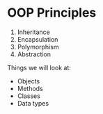 # OOP Principles

1. Inheritance
2. Encapsulation
3. Polymorphism
4. Abstraction

Things we will look at:

* Objects
* Methods
* Classes
* Data types

